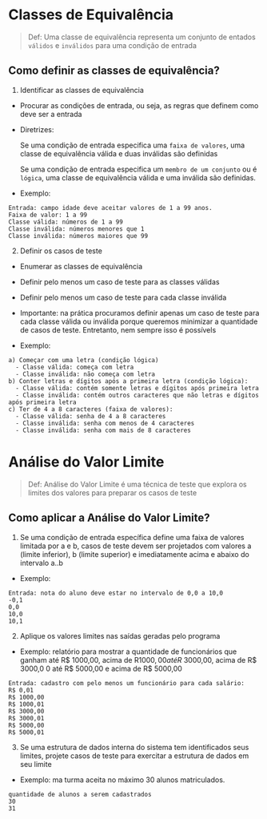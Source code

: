 # Classes de Equivalência

> Def: Uma classe de equivalência representa um conjunto de entados `válidos` e `inválidos` para uma condição de entrada

## Como definir as classes de equivalência?

1. Identificar as classes de equivalência

  - Procurar as condições de entrada, ou seja, as regras que definem como deve ser a entrada

  - Diretrizes: 

    Se uma condição de entrada especifica uma `faixa de valores`, uma classe de equivalência válida e duas inválidas são definidas

    Se uma condição de entrada especifica um `membro de um conjunto` ou é `lógica`, uma classe de equivalência válida e uma inválida são definidas.

  - Exemplo: 
  ```
  Entrada: campo idade deve aceitar valores de 1 a 99 anos.
  Faixa de valor: 1 a 99
  Classe válida: números de 1 a 99
  Classe inválida: números menores que 1
  Classe inválida: números maiores que 99
  ```

2. Definir os casos de teste

  - Enumerar as classes de equivalência
  - Definir pelo menos um caso de teste para as classes válidas
  - Definir pelo menos um caso de teste para cada classe inválida

  - Importante: na prática procuramos definir apenas um caso de teste   para cada classe válida ou inválida porque queremos minimizar a quantidade de casos de teste.  Entretanto, nem sempre isso é possívels

  - Exemplo:

  ```
  a) Começar com uma letra (condição lógica)
    - Classe válida: começa com letra
    - Classe inválida: não começa com letra
  b) Conter letras e dígitos após a primeira letra (condição lógica):
    - Classe válida: contém somente letras e dígitos após primeira letra
    - Classe inválida: contém outros caracteres que não letras e dígitos após primeira letra
  c) Ter de 4 a 8 caracteres (faixa de valores):
    - Classe válida: senha de 4 a 8 caracteres
    - Classe inválida: senha com menos de 4 caracteres
    - Classe inválida: senha com mais de 8 caracteres
  ``` 

# Análise do Valor Limite

> Def: Análise do Valor Limite é uma técnica de teste que explora os limites dos valores para preparar os casos de teste

## Como aplicar a Análise do Valor Limite?

1. Se uma condição de entrada específica define uma faixa de valores limitada por a e b, casos de teste devem ser projetados com valores a (limite inferior), b (limite superior) e imediatamente acima e abaixo do intervalo  a..b

  - Exemplo: 

  ```
  Entrada: nota do aluno deve estar no intervalo de 0,0 a 10,0
  -0,1
  0,0
  10,0
  10,1
  ```

2. Aplique os valores limites nas saídas geradas pelo programa

  - Exemplo: relatório para mostrar a quantidade de funcionários que ganham até R$ 1000,00, acima de R$1000,00 até R$ 3000,00, acima de R$ 3000,0 0 até R$ 5000,00 e acima de R$ 5000,00

  ```
  Entrada: cadastro com pelo menos um funcionário para cada salário:
  R$ 0,01
  R$ 1000,00
  R$ 1000,01
  R$ 3000,00
  R$ 3000,01
  R$ 5000,00
  R$ 5000,01
  ```

3. Se uma estrutura de dados interna do sistema tem identificados seus limites, projete casos de teste para exercitar a estrutura de dados em seu limite

  - Exemplo: ma turma aceita no máximo 30 alunos matriculados.

  ```
  quantidade de alunos a serem cadastrados
  30
  31
  ```